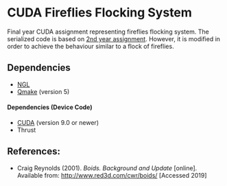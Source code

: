 # CUDA Fireflies Flocking System

Final year CUDA assignment representing fireflies flocking system. The serialized code is based on [2nd year assignment](https://github.com/Anastasija3793/FlockingSystem). However, it is modified in order to achieve the behaviour similar to a flock of fireflies.

## Dependencies
- [NGL](https://github.com/NCCA/NGL)
- [Qmake](https://www.qt.io/) (version 5)

#### Dependencies (Device Code)
- [CUDA](https://developer.nvidia.com/cuda-toolkit) (version 9.0 or newer)
- Thrust

## References:
- Craig Reynolds (2001). *Boids. Background and Update* [online]. Available from: http://www.red3d.com/cwr/boids/ [Accessed 2019]